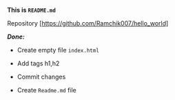 **This is `README.md`**

Repository [https://github.com/Ramchik007/hello_world]

***Done:***
- Create empty file `index.html`
* Add tags h1,h2
+ Commit changes
- Create `Readme.md` file 
